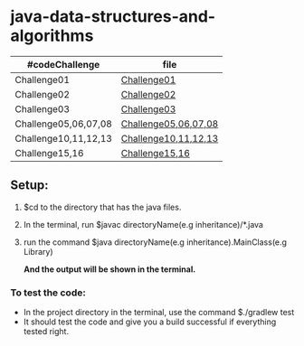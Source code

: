 # java-data-structures-and-algorithms

#codeChallenge | file 
--------------- | --------------- 
Challenge01 | [Challenge01](codeChallenge01/README.md)
Challenge02 | [Challenge02](codeChallenge02/README.md)
Challenge03 | [Challenge03](codeChallenge03/README.md)
Challenge05,06,07,08 | [Challenge05,06,07,08](codeChallenge05/README.md)
Challenge10,11,12,13 | [Challenge10,11,12,13](stacksAndQueues/README.md)
Challenge15,16 | [Challenge15,16](trees/README.md)


## Setup:
1. $cd to the directory that has the java files.
2. In the terminal, run $javac directoryName(e.g inheritance)/*.java
3. run the command $java directoryName(e.g inheritance).MainClass(e.g Library)
   
   **And the output will be shown in the terminal.**

### To test the code:
+ In the project directory in the terminal, use the command $./gradlew test
+ It should test the code and give you a build successful if everything tested right.



